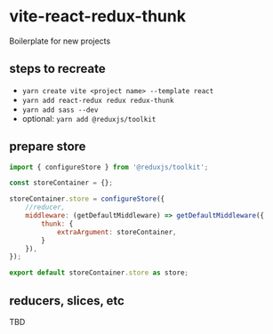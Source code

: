 # vite-react-redux-thunk
Boilerplate for new projects

## steps to recreate

- `yarn create vite <project name> --template react`
- `yarn add react-redux redux redux-thunk`
- `yarn add sass --dev`
- optional: `yarn add @reduxjs/toolkit`


## prepare store
```js
import { configureStore } from '@reduxjs/toolkit';

const storeContainer = {};

storeContainer.store = configureStore({
	//reducer,
	middleware: (getDefaultMiddleware) => getDefaultMiddleware({
		thunk: {
			extraArgument: storeContainer,
		}
	}),
});

export default storeContainer.store as store;
```

## reducers, slices, etc

TBD

